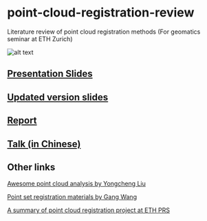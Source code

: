 # point-cloud-registration-review
Literature review of point cloud registration methods (For geomatics seminar at ETH Zurich)

![alt text](gif/reg_demo_1.gif)

## [Presentation Slides](https://github.com/YuePanEdward/point-cloud-registration-review/blob/master/point-cloud-registration-review-geomatics-seminar-yue-pan-ethz.pdf)

## [Updated version slides]()

## [Report](https://arxiv.org/abs/1912.12756)

## [Talk (in Chinese)](https://www.bilibili.com/video/BV1Y54y1B7si?from=search&seid=10115392623998023724)

## Other links
[Awesome point cloud analysis by Yongcheng Liu](https://github.com/YuePanEdward/awesome-point-cloud-analysis)

[Point set registration materials by Gang Wang](https://github.com/gwang-cv/Point-Set-Matching-Registration-Material)

[A summary of point cloud registration project at ETH PRS](https://prs.igp.ethz.ch/research/completed_projects/automatic_registration_of_point_clouds.html)

